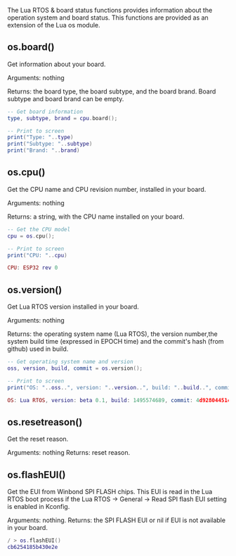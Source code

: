 The Lua RTOS & board status functions provides information about the operation system and board status. This functions are provided as an extension of the Lua os module.

## os.board()

Get information about your board.

Arguments: nothing

Returns: the board type, the board subtype, and the board brand. Board subtype and board brand can be empty.

```lua
-- Get board information
type, subtype, brand = cpu.board();

-- Print to screen
print("Type: "..type)
print("Subtype: "..subtype)
print("Brand: "..brand)
```

## os.cpu()

Get the CPU name and CPU revision number, installed in your board.

Arguments: nothing

Returns: a string, with the CPU name installed on your board.

```lua
-- Get the CPU model
cpu = os.cpu();

-- Print to screen
print("CPU: "..cpu)
```

```lua
CPU: ESP32 rev 0
```

## os.version()

Get Lua RTOS version installed in your board.

Arguments: nothing

Returns: the operating system name (Lua RTOS), the version number,the system build time (expressed in EPOCH time) and the commit's hash (from github) used in build.

```lua
-- Get operating system name and version
oss, version, build, commit = os.version();

-- Print to screen
print("OS: "..oss..", version: "..version..", build: "..build..", commit: "..commit)
```

```lua
OS: Lua RTOS, version: beta 0.1, build: 1495574689, commit: 4d92804451cbec7d3ad545c66a92ffab35c63871
```

## os.resetreason()

Get the reset reason.

Arguments: nothing
Returns: reset reason.

## os.flashEUI()

Get the EUI from Winbond SPI FLASH chips. This EUI is read in the Lua RTOS boot process if the Lua RTOS -> General -> Read SPI flash EUI setting is enabled in Kconfig.

Arguments: nothing.
Returns: the SPI FLASH EUI or nil if EUI is not available in your board.

```lua
/ > os.flashEUI()
cb6254185b430e2e
```